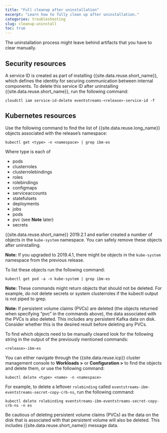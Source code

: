```yaml
---
title: "Full cleanup after uninstallation"
excerpt: "Learn how to fully clean up after uninstallation."
categories: troubleshooting
slug: cleanup-uninstall
toc: true
---
```


The uninstallation process might leave behind artifacts that you have to clear manually.

## Security resources

A service ID is created as part of installing {{site.data.reuse.short_name}}, which defines the identity for securing communication between internal components. To delete this service ID after uninstalling {{site.data.reuse.short_name}}, run the following command:

`cloudctl iam service-id-delete eventstreams-<release>-service-id -f`


## Kubernetes resources

Use the following command to find the list of {{site.data.reuse.long_name}} objects associated with the release’s namespace:

`kubectl get <type> -n <namespace> | grep ibm-es`

Where type is each of

- pods
- clusterroles
- clusterrolebindings
- roles
- rolebindings
- configmaps
- serviceaccounts
- statefulsets
- deployments
- jobs
- pods
- pvc (see **Note** later)
- secrets

{{site.data.reuse.short_name}} 2019.2.1 and earlier created a number of objects in the `kube-system` namespace. You can safely remove these objects after uninstalling.

**Note:** If you upgraded to 2019.4.1, there might be objects in the `kube-system` namespace from the previous release.

To list these objects run the following command:

`kubectl get pod -a -n kube-system | grep ibm-es`

**Note:** These commands might return objects that should not be deleted. For example, do not delete secrets or system clusterroles if the kubectl output is not piped to grep.

**Note:** If persistent volume claims (PVCs) are deleted (the objects returned when specifying “pvc” in the commands above), the data associated with the PVCs is also deleted. This includes any persistent Kafka data on disk. Consider whether this is the desired result before deleting any PVCs.

To find which objects need to be manually cleared look for the following string in the output of the previously mentioned commands:

`<release>-ibm-es`

 You can either navigate through the {{site.data.reuse.icp}} cluster management console to **Workloads >** or **Configuration >** to find the objects and delete them, or use the following command:

 `kubectl delete <type> <name> -n <namespace>`

For example, to delete a leftover `rolebinding` called `eventstreams-ibm-eventstreams-secret-copy-crb-ns`, run the following command:

`kubectl delete rolebinding eventstreams-ibm-eventstreams-secret-copy-crb-ns -n es`

Be cautious of deleting persistent volume claims (PVCs) as the data on the disk that is associated with that persistent volume will also be deleted. This includes {{site.data.reuse.short_name}} message data.
